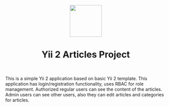 <p align="center">
    <a href="https://github.com/yiisoft" target="_blank">
        <img src="https://avatars0.githubusercontent.com/u/993323" height="100px">
    </a>
    <h1 align="center">Yii 2 Articles Project</h1>
    <br>
</p>

This is a simple Yii 2 application based on basic Yii 2 template. This application has login/registration functionality, uses RBAC for role management. Authorized regular users can see the content of the articles. Admin users can see other users, also they can edit articles and categories for articles.
